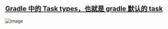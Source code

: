 ## [Gradle 中的 Task types，也就是 gradle 默认的 task](https://docs.gradle.org/current/dsl/org.gradle.api.tasks.Copy.html#gsc.tab=0)

![image](http://7xjlkb.com1.z0.glb.clouddn.com/2017-03-16-gralde_dsl.png)